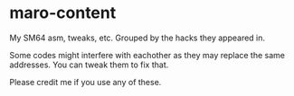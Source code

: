 # maro-content
My SM64 asm, tweaks, etc. Grouped by the hacks they appeared in.

Some codes might interfere with eachother as they may replace the same addresses. You can tweak them to fix that.

Please credit me if you use any of these.
